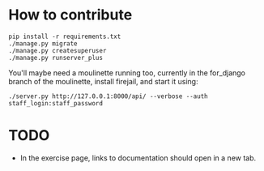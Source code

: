 # How to contribute

```
pip install -r requirements.txt
./manage.py migrate
./manage.py createsuperuser
./manage.py runserver_plus
```

You'll maybe need a moulinette running too, currently in the
for_django branch of the moulinette, install firejail, and start it using:

    ./server.py http://127.0.0.1:8000/api/ --verbose --auth staff_login:staff_password


# TODO

- In the exercise page, links to documentation should open in a new tab.
